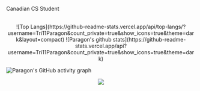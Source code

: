 <br>
Canadian CS Student<br>
<br>

<p align="center">
 ![Top Langs](https://github-readme-stats.vercel.app/api/top-langs/?username=Tri11Paragon&count_private=true&show_icons=true&theme=dark&layout=compact) 
 ![Paragon's github stats](https://github-readme-stats.vercel.app/api?username=Tri11Paragon&count_private=true&show_icons=true&theme=dark)
</p>
 
![Paragon's GitHub activity graph](https://activity-graph.herokuapp.com/graph?username=Tri11Paragon&hide_border=true&theme=redical)

<p align="center">
 <img src="https://github-readme-streak-stats.herokuapp.com/?user=Tri11Paragon"></img>
</p>
